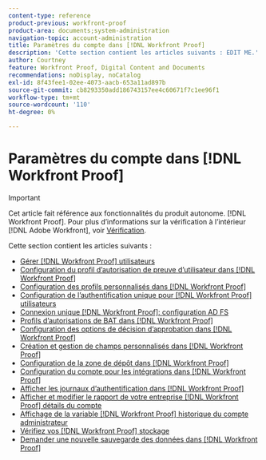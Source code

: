 ```yaml
---
content-type: reference
product-previous: workfront-proof
product-area: documents;system-administration
navigation-topic: account-administration
title: Paramètres du compte dans [!DNL Workfront Proof]
description: 'Cette section contient les articles suivants : EDIT ME.'
author: Courtney
feature: Workfront Proof, Digital Content and Documents
recommendations: noDisplay, noCatalog
exl-id: 8f43fee1-02ee-4073-aacb-653a11ad897b
source-git-commit: cb8293350add186743157ee4c60671f7c1ee96f1
workflow-type: tm+mt
source-wordcount: '110'
ht-degree: 0%

---
```


# Paramètres du compte dans [!DNL Workfront Proof]

>[!IMPORTANT]
>
>Cet article fait référence aux fonctionnalités du produit autonome. [!DNL Workfront Proof]. Pour plus d’informations sur la vérification à l’intérieur [!DNL Adobe Workfront], voir [Vérification](../../../review-and-approve-work/proofing/proofing.md).

Cette section contient les articles suivants :

* [Gérer [!DNL Workfront Proof] utilisateurs](../../../workfront-proof/wp-acct-admin/account-settings/manage-wp-users.md)
* [Configuration du profil d’autorisation de preuve d’utilisateur dans [!DNL Workfront Proof]](../../../workfront-proof/wp-acct-admin/account-settings/config-user-pref-in-wp.md)
* [Configuration des profils personnalisés dans [!DNL Workfront Proof]](../../../workfront-proof/wp-acct-admin/account-settings/configure-custom-profiles.md)
* [Configuration de l’authentification unique pour [!DNL Workfront Proof] utilisateurs](../../../workfront-proof/wp-acct-admin/account-settings/configure-sso-for-wp-users.md)
* [Connexion unique [!DNL Workfront Proof]: configuration AD FS](../../../workfront-proof/wp-acct-admin/account-settings/sso-in-wp-adfs-configuration.md)
* [Profils d’autorisations de BAT dans [!DNL Workfront Proof]](../../../workfront-proof/wp-acct-admin/account-settings/proof-perm-profiles-in-wp.md)
* [Configuration des options de décision d’approbation dans [!DNL Workfront Proof]](../../../workfront-proof/wp-acct-admin/account-settings/configure-approval-decision-in-wp.md)
* [Création et gestion de champs personnalisés dans [!DNL Workfront Proof]](../../../workfront-proof/wp-acct-admin/account-settings/create-and-manage-custom-fields.md)
* [Configuration de la zone de dépôt dans [!DNL Workfront Proof]](../../../workfront-proof/wp-acct-admin/account-settings/configure-dropzone-in-wp.md)
* [Configuration du compte pour les intégrations dans [!DNL Workfront Proof]](../../../workfront-proof/wp-acct-admin/account-settings/integrations-account-setup.md)
* [Afficher les journaux d’authentification dans [!DNL Workfront Proof]](../../../workfront-proof/wp-acct-admin/account-settings/view-auth-logs-in-wp.md)
* [Afficher et modifier le rapport de votre entreprise [!DNL Workfront Proof] détails du compte](../../../workfront-proof/wp-acct-admin/account-settings/view-edit-org-wp-acct-details.md)
* [Affichage de la variable [!DNL Workfront Proof] historique du compte administrateur](../../../workfront-proof/wp-acct-admin/account-settings/view-org-wp-acct-history.md)
* [Vérifiez vos [!DNL Workfront Proof] stockage](../../../workfront-proof/wp-acct-admin/account-settings/check-workfront-proof-storage.md)
* [Demander une nouvelle sauvegarde des données dans [!DNL Workfront Proof]](../../../workfront-proof/wp-acct-admin/account-settings/request-new-data-backup-in-wp.md)
